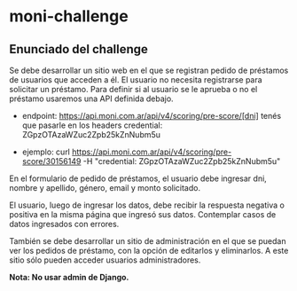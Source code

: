 # moni-challenge



## Enunciado del challenge

Se debe desarrollar un sitio web en el que se registran pedido de préstamos de usuarios que acceden a él.
El usuario no necesita registrarse para solicitar un préstamo.
Para definir si al usuario se le aprueba o no el préstamo usaremos una API definida debajo.

* endpoint: https://api.moni.com.ar/api/v4/scoring/pre-score/[dni]
tenés que pasarle en los headers credential: ZGpzOTAzaWZuc2Zpb25kZnNubm5u

* ejemplo: curl https://api.moni.com.ar/api/v4/scoring/pre-score/30156149 -H "credential: ZGpzOTAzaWZuc2Zpb25kZnNubm5u"

En el formulario de pedido de préstamos, el usuario debe ingresar dni, nombre y apellido, género, email y monto solicitado.

El usuario, luego de ingresar los datos, debe recibir la respuesta negativa o positiva en la misma página que ingresó sus datos.
Contemplar casos de datos ingresados con errores.

También se debe desarrollar un sitio de administración en el que se puedan ver los pedidos de préstamo, con la opción de editarlos y eliminarlos. A este sitio sólo pueden acceder usuarios administradores.

**Nota: No usar admin de Django.**
